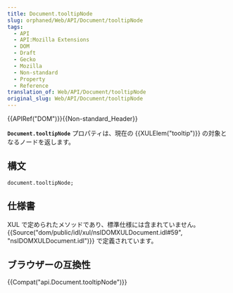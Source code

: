```yaml
---
title: Document.tooltipNode
slug: orphaned/Web/API/Document/tooltipNode
tags:
  - API
  - API:Mozilla Extensions
  - DOM
  - Draft
  - Gecko
  - Mozilla
  - Non-standard
  - Property
  - Reference
translation_of: Web/API/Document/tooltipNode
original_slug: Web/API/Document/tooltipNode
---
```

{{APIRef("DOM")}}{{Non-standard_Header}}

**`Document.tooltipNode`** プロパティは、現在の {{XULElem("tooltip")}} の対象となるノードを返します。

## 構文

```
document.tooltipNode;
```

## 仕様書

XUL で定められたメソッドであり、標準仕様には含まれていません。{{Source("dom/public/idl/xul/nsIDOMXULDocument.idl#59", "nsIDOMXULDocument.idl")}} で定義されています。

## ブラウザーの互換性

{{Compat("api.Document.tooltipNode")}}
